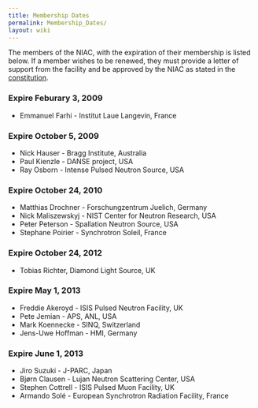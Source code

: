 ```yaml
---
title: Membership Dates
permalink: Membership_Dates/
layout: wiki
---
```


The members of the NIAC, with the expiration of their membership is
listed below. If a member wishes to be renewed, they must provide a
letter of support from the facility and be approved by the NIAC as
stated in the [constitution](NIAC "wikilink").

### Expire Feburary 3, 2009

-   Emmanuel Farhi - Institut Laue Langevin, France

### Expire October 5, 2009

-   Nick Hauser - Bragg Institute, Australia
-   Paul Kienzle - DANSE project, USA
-   Ray Osborn - Intense Pulsed Neutron Source, USA

### Expire October 24, 2010

-   Matthias Drochner - Forschungzentrum Juelich, Germany
-   Nick Maliszewskyj - NIST Center for Neutron Research, USA
-   Peter Peterson - Spallation Neutron Source, USA
-   Stephane Poirier - Synchrotron Soleil, France

### Expire October 24, 2012

-   Tobias Richter, Diamond Light Source, UK

### Expire May 1, 2013

-   Freddie Akeroyd - ISIS Pulsed Neutron Facility, UK
-   Pete Jemian - APS, ANL, USA
-   Mark Koennecke - SINQ, Switzerland
-   Jens-Uwe Hoffman - HMI, Germany

### Expire June 1, 2013

-   Jiro Suzuki - J-PARC, Japan
-   Bjørn Clausen - Lujan Neutron Scattering Center, USA
-   Stephen Cottrell - ISIS Pulsed Muon Facility, UK
-   Armando Solé - European Synchrotron Radiation Facility, France

